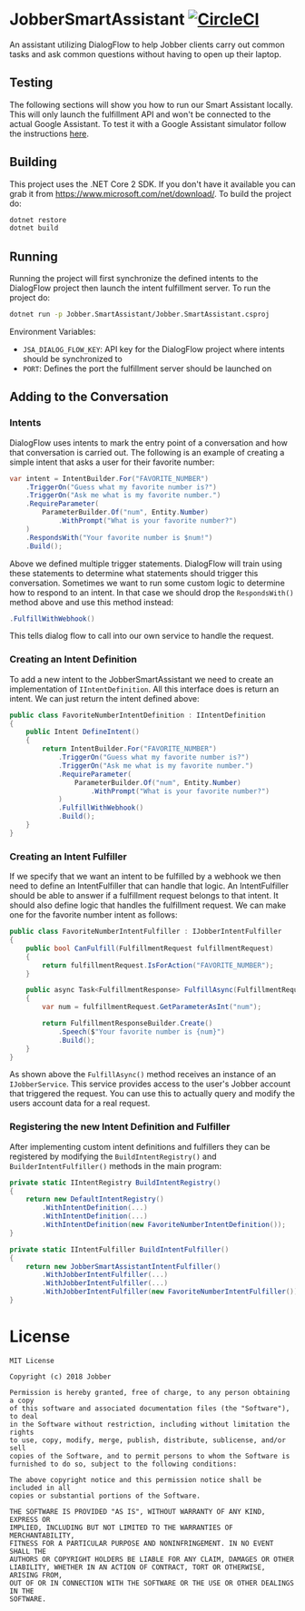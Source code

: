 # JobberSmartAssistant [![CircleCI](https://circleci.com/gh/gantonious/JobberSmartAssistant.svg?style=svg)](https://circleci.com/gh/gantonious/JobberSmartAssistant)

An assistant utilizing DialogFlow to help Jobber clients carry out common tasks and ask common questions without having to open up their laptop.

## Testing

The following sections will show you how to run our Smart Assistant locally. This will only launch the fulfillment API and won't be connected to the actual Google Assistant. To test it with a Google Assistant simulator follow the instructions [here](./USAGE.md).
## Building

This project uses the .NET Core 2 SDK. If you don't have it available you can grab it from https://www.microsoft.com/net/download/. To build the project do:

```bash
dotnet restore
dotnet build
```

## Running

Running the project will first synchronize the defined intents to the DialogFlow project then launch the intent fulfillment server. To run the project do:

```bash
dotnet run -p Jobber.SmartAssistant/Jobber.SmartAssistant.csproj
```

Environment Variables:

- `JSA_DIALOG_FLOW_KEY`: API key for the DialogFlow project where intents should be synchronized to
- `PORT`: Defines the port the fulfillment server should be launched on

## Adding to the Conversation

### Intents

DialogFlow uses intents to mark the entry point of a conversation and how that conversation is carried out. The following is an example of creating a simple intent that asks a user for their favorite number:

```csharp
var intent = IntentBuilder.For("FAVORITE_NUMBER")
    .TriggerOn("Guess what my favorite number is?")
    .TriggerOn("Ask me what is my favorite number.")
    .RequireParameter(
        ParameterBuilder.Of("num", Entity.Number)
            .WithPrompt("What is your favorite number?")
    )
    .RespondsWith("Your favorite number is $num!")
    .Build();
```

Above we defined multiple trigger statements. DialogFlow will train using these statements to determine what statements should trigger this conversation. Sometimes we want to run some custom logic to determine how to respond to an intent. In that case we should drop the `RespondsWith()` method above and use this method instead:

```csharp
.FulfillWithWebhook()
```

This tells dialog flow to call into our own service to handle the request.

### Creating an Intent Definition

To add a new intent to the JobberSmartAssistant we need to create an implementation of `IIntentDefinition`. All this interface does is return an intent. We can just return the intent defined above:

```csharp
public class FavoriteNumberIntentDefinition : IIntentDefinition
{
    public Intent DefineIntent()
    {
        return IntentBuilder.For("FAVORITE_NUMBER")
            .TriggerOn("Guess what my favorite number is?")
            .TriggerOn("Ask me what is my favorite number.")
            .RequireParameter(
                ParameterBuilder.Of("num", Entity.Number)
                    .WithPrompt("What is your favorite number?")
            )
            .FulfillWithWebhook()
            .Build();
    }
}
```

### Creating an Intent Fulfiller

If we specify that we want an intent to be fulfilled by a webhook we then need to define an IntentFulfiller that can handle that logic. An IntentFulfiller should be able to answer if a fulfillment request belongs to that intent. It should also define logic that handles the fulfillment request. We can make one for the favorite number intent as follows:

```csharp
public class FavoriteNumberIntentFulfiller : IJobberIntentFulfiller
{
    public bool CanFulfill(FulfillmentRequest fulfillmentRequest)
    {
        return fulfillmentRequest.IsForAction("FAVORITE_NUMBER");
    }

    public async Task<FulfillmentResponse> FulfillAsync(FulfillmentRequest fulfillmentRequest, IJobberService jobberService)
    {
        var num = fulfillmentRequest.GetParameterAsInt("num");

        return FulfillmentResponseBuilder.Create()
            .Speech($"Your favorite number is {num}")
            .Build();
    }
}
```

As shown above the `FulfillAsync()` method receives an instance of an `IJobberService`. This service provides access to the user's Jobber account that triggered the request. You can use this to actually query and modify the users account data for a real request.

### Registering the new Intent Definition and Fulfiller

After implementing custom intent definitions and fulfillers they can be registered by modifying the `BuildIntentRegistry()` and `BuilderIntentFulfiller()` methods in the main program:

```csharp
private static IIntentRegistry BuildIntentRegistry()
{
    return new DefaultIntentRegistry()
        .WithIntentDefinition(...)
        .WithIntentDefinition(...)
        .WithIntentDefinition(new FavoriteNumberIntentDefinition());
}

private static IIntentFulfiller BuildIntentFulfiller()
{
    return new JobberSmartAssistantIntentFulfiller()
        .WithJobberIntentFulfiller(...)
        .WithJobberIntentFulfiller(...)
        .WithJobberIntentFulfiller(new FavoriteNumberIntentFulfiller());
}
```

# License

```
MIT License

Copyright (c) 2018 Jobber

Permission is hereby granted, free of charge, to any person obtaining a copy
of this software and associated documentation files (the "Software"), to deal
in the Software without restriction, including without limitation the rights
to use, copy, modify, merge, publish, distribute, sublicense, and/or sell
copies of the Software, and to permit persons to whom the Software is
furnished to do so, subject to the following conditions:

The above copyright notice and this permission notice shall be included in all
copies or substantial portions of the Software.

THE SOFTWARE IS PROVIDED "AS IS", WITHOUT WARRANTY OF ANY KIND, EXPRESS OR
IMPLIED, INCLUDING BUT NOT LIMITED TO THE WARRANTIES OF MERCHANTABILITY,
FITNESS FOR A PARTICULAR PURPOSE AND NONINFRINGEMENT. IN NO EVENT SHALL THE
AUTHORS OR COPYRIGHT HOLDERS BE LIABLE FOR ANY CLAIM, DAMAGES OR OTHER
LIABILITY, WHETHER IN AN ACTION OF CONTRACT, TORT OR OTHERWISE, ARISING FROM,
OUT OF OR IN CONNECTION WITH THE SOFTWARE OR THE USE OR OTHER DEALINGS IN THE
SOFTWARE.
```